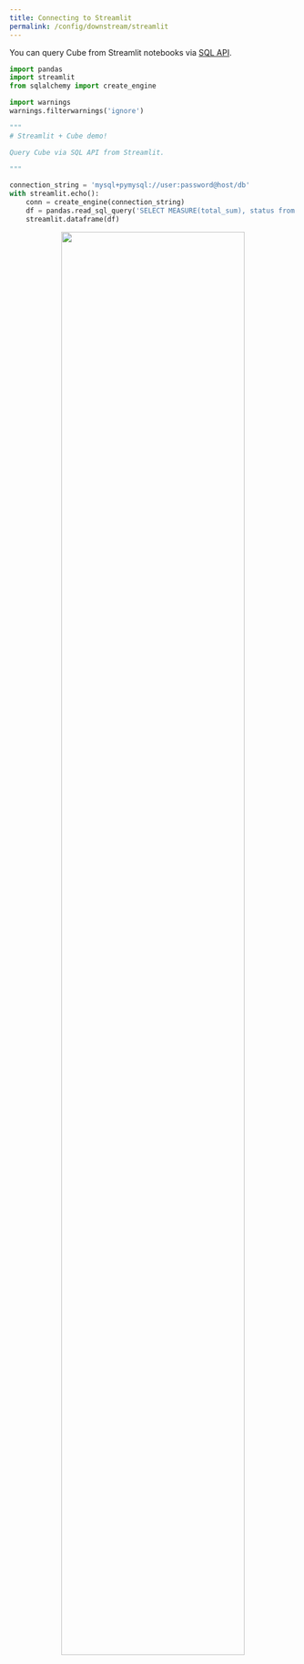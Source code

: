 ```yaml
---
title: Connecting to Streamlit
permalink: /config/downstream/streamlit
---
```


You can query Cube from Streamlit notebooks via [SQL API][ref-sql-api].

```python
import pandas
import streamlit
from sqlalchemy import create_engine

import warnings
warnings.filterwarnings('ignore')

"""
# Streamlit + Cube demo!

Query Cube via SQL API from Streamlit.

"""

connection_string = 'mysql+pymysql://user:password@host/db'
with streamlit.echo():
    conn = create_engine(connection_string)
    df = pandas.read_sql_query('SELECT MEASURE(total_sum), status from orders GROUP BY status', conn)
    streamlit.dataframe(df)
```

<div style="text-align: center">
  <img
    src="https://raw.githubusercontent.com/cube-js/cube.js/master/docs/content/Configuration/Downstream/streamlit.png"
    style="border: none"
    width="80%"
  />
</div>

[ref-sql-api]: /backend/sql

